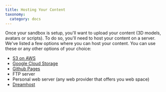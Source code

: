 ```yaml
---
title: Hosting Your Content
taxonomy:
  category: docs
---
```




Once your sandbox is setup, you'll want to upload your content (3D models, avatars or scripts). To do so, you'll need to host your content on a server. 
We've listed a few options where you can host your content. You can use these or any other options of your choice:

* [S3 on AWS](http://docs.aws.amazon.com/AmazonS3/latest/gsg/GetStartedWithS3.html)
* [Google Cloud Storage](https://cloud.google.com/storage/)
* [Github Pages](https://pages.github.com/)
* FTP server
* Personal web server (any web provider that offers you web space)
* [Dreamhost](https://help.dreamhost.com/hc/en-us/categories/202186687-Getting-Started)
